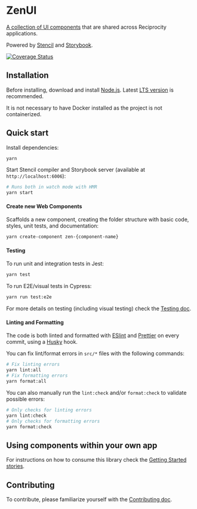 # ZenUI

[A collection of UI components](https://zen-ui.zengrc.com/) that are shared across Reciprocity applications.

Powered by [Stencil](https://stenciljs.com/) and [Storybook](https://storybook.js.org/).

[![Coverage Status](https://coveralls.io/repos/github/reciprocity/zen-ui/badge.svg?branch=main)](https://coveralls.io/github/reciprocity/zen-ui?branch=main)

## Installation

Before installing, download and install [Node.js](https://nodejs.org/en/). Latest [LTS version](https://nodejs.org/en/about/releases/) is recommended.

It is not necessary to have Docker installed as the project is not containerized.

## Quick start

Install dependencies:
```bash
yarn
```

Start Stencil compiler and Storybook server (available at `http://localhost:6006`):
```bash
# Runs both in watch mode with HMR
yarn start
```

#### Create new Web Components

Scaffolds a new component, creating the folder structure with basic code, styles, unit tests, and documentation:
```bash
yarn create-component zen-{component-name}
```

#### Testing

To run unit and integration tests in Jest:
```bash
yarn test
```

To run E2E/visual tests in Cypress:
```bash
yarn run test:e2e
```

For more details on testing (including visual testing) check the [Testing doc](./docs/testing.md).

#### Linting and Formatting

The code is both linted and formatted with [ESlint](https://eslint.org) and [Prettier](https://prettier.io) on every commit, using a [Husky](https://github.com/typicode/husky) hook.

You can fix lint/format errors in `src/*` files with the following commands:

```bash
# Fix linting errors
yarn lint:all
# Fix formatting errors
yarn format:all
```

You can also manually run the `lint:check` and/or `format:check` to validate possible errors:

```bash
# Only checks for linting errors
yarn lint:check
# Only checks for formatting errors
yarn format:check
```

## Using components within your own app

For instructions on how to consume this library check the [Getting Started stories](src/stories/getting_started.stories.mdx).

## Contributing

To contribute, please familiarize yourself with the [Contributing doc](./docs/contributing.md).
